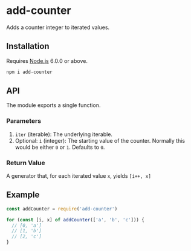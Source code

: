 # add-counter

Adds a counter integer to iterated values.

## Installation

Requires [Node.js](https://nodejs.org/) 6.0.0 or above.

```bash
npm i add-counter
```

## API

The module exports a single function.

### Parameters

1. `iter` (iterable): The underlying iterable.
2. Optional: `i` (integer): The starting value of the counter. Normally this would be either `0` or `1`. Defaults to `0`.

### Return Value

A generator that, for each iterated value `x`, yields `[i++, x]`

## Example

```javascript
const addCounter = require('add-counter')

for (const [i, x] of addCounter(['a', 'b', 'c'])) {
  // [0, 'a']
  // [1, 'b']
  // [2, 'c']
}
```
